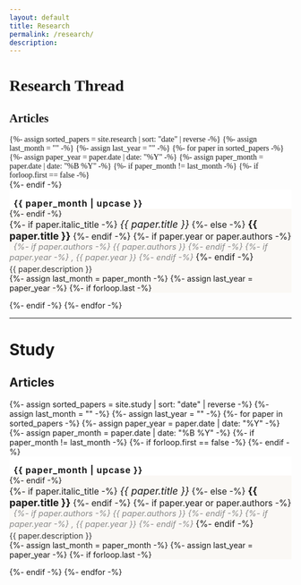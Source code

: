 ```yaml
---
layout: default
title: Research
permalink: /research/
description: 
---
```


<div class="research-articles">
  <h1>Research Thread</h1>
  <h2>Articles</h2>
  {%- assign sorted_papers = site.research | sort: "date" | reverse -%}
  {%- assign last_month = "" -%}
  {%- assign last_year = "" -%}
  {%- for paper in sorted_papers -%}
    {%- assign paper_year = paper.date | date: "%Y" -%}
    {%- assign paper_month = paper.date | date: "%B %Y" -%}
    {%- if paper_month != last_month -%}
      {%- if forloop.first == false -%}
        </div>
      {%- endif -%}
      <div class="month-section">
        <div class="month-header">{{ paper_month | upcase }}</div>
    {%- endif -%}
    <a class="paper-link-block" href="{%- if paper.redirect -%}{{ paper.redirect }}{%- elsif paper.url -%}{{ paper.url | relative_url }}{%- else -%}#{%- endif -%}" style="text-decoration:none;color:inherit;">
      <div class="paper-list-item{% if paper.highlight %} highlight{% endif %}" {% if paper.background_color %}style="background-color: {{ paper.background_color }};"{% endif %}>
        <div class="paper-title">
          {%- if paper.italic_title -%}
            <em>{{ paper.title }}</em>
          {%- else -%}
            <strong>{{ paper.title }}</strong>
          {%- endif -%}
          {%- if paper.year or paper.authors -%}
            <span class="paper-authors">
              {%- if paper.authors -%}
                {{ paper.authors }}
              {%- endif -%}
              {%- if paper.year -%}
                , {{ paper.year }}
              {%- endif -%}
            </span>
          {%- endif -%}
        </div>
        <div class="paper-desc">{{ paper.description }}</div>
      </div>
    </a>
    {%- assign last_month = paper_month -%}
    {%- assign last_year = paper_year -%}
    {%- if forloop.last -%}
      </div>
    {%- endif -%}
  {%- endfor -%}

<hr>
<h1> Study </h1>
<h2>Articles</h2>
{%- assign sorted_papers = site.study | sort: "date" | reverse -%}
  {%- assign last_month = "" -%}
  {%- assign last_year = "" -%}
  {%- for paper in sorted_papers -%}
    {%- assign paper_year = paper.date | date: "%Y" -%}
    {%- assign paper_month = paper.date | date: "%B %Y" -%}
    {%- if paper_month != last_month -%}
      {%- if forloop.first == false -%}
        </div>
      {%- endif -%}
      <div class="month-section">
        <div class="month-header">{{ paper_month | upcase }}</div>
    {%- endif -%}
    <a class="paper-link-block" href="{%- if paper.redirect -%}{{ paper.redirect }}{%- elsif paper.url -%}{{ paper.url | relative_url }}{%- else -%}#{%- endif -%}" style="text-decoration:none;color:inherit;">
      <div class="paper-list-item{% if paper.highlight %} highlight{% endif %}" {% if paper.background_color %}style="background-color: {{ paper.background_color }};"{% endif %}>
        <div class="paper-title">
          {%- if paper.italic_title -%}
            <em>{{ paper.title }}</em>
          {%- else -%}
            <strong>{{ paper.title }}</strong>
          {%- endif -%}
          {%- if paper.year or paper.authors -%}
            <span class="paper-authors">
              {%- if paper.authors -%}
                {{ paper.authors }}
              {%- endif -%}
              {%- if paper.year -%}
                , {{ paper.year }}
              {%- endif -%}
            </span>
          {%- endif -%}
        </div>
        <div class="paper-desc">{{ paper.description }}</div>
      </div>
    </a>
    {%- assign last_month = paper_month -%}
    {%- assign last_year = paper_year -%}
    {%- if forloop.last -%}
      </div>
    {%- endif -%}
  {%- endfor -%}
</div>

<style>
.research-articles {
  max-width: 800px;
  margin: 0 auto;
  font-family: 'Georgia', serif;
}
.month-header {
  font-weight: bold;
  font-size: 1.1em;
  /* margin-top: 2em; */
  /* margin-bottom: 0.5em; */
  /* border-top: 2px solid #aaa; */
  padding-top: 1em;
  letter-spacing: 1px;
  padding-left: 0.5em;
  background:#ffffff;
}
.month-section {
  background: #faf8f5;
  /* border: 1px solid #e0e0e0; */
  margin-bottom: 1em;
  border-radius: 0px;
  /* padding: 1em 1.5em 0em 0em; */
  padding-left: 0em;
}
.paper-list-item {
  border-top: 1px solid #aaa;
  border-bottom: 1px solid #aaa;
  padding: 1em 1em;
  background-color: rgb(251, 255, 0);
}
.paper-list-item:last-child {
  border-bottom: none;
}
.paper-title {
  font-size: 1.1em;
  margin-bottom: 0.2em;
}
.paper-title em, .paper-title strong {
  font-size: 1.15em;
}
.paper-authors {
  font-style: italic;
  color: #888;
  margin-left: 0.5em;
  font-size: 0.95em;
}
.paper-desc {
  color: #333;
  font-size: 1em;
  margin-top: 0.2em;
}
.highlight {
  background: #f5ecd7;
  border-left: 4px solid #bfa14a;
  padding-left: 1em;
}
</style>
  